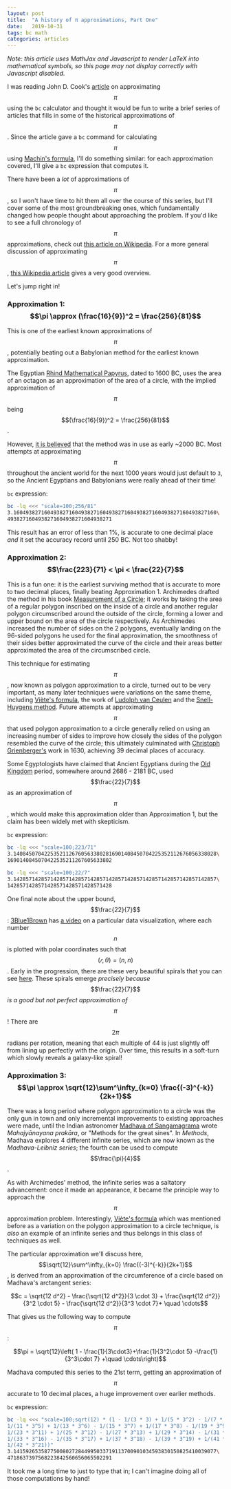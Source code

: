 ```yaml
---
layout: post
title:  "A history of π approximations, Part One"
date:   2019-10-31
tags: bc math
categories: articles
---
```


_Note: this article uses MathJax and Javascript to render LaTeX into mathematical symbols, so this page may not display correctly with Javascript disabled._

I was reading John D. Cook's [article](https://www.johndcook.com/blog/2019/10/29/computing-pi-with-bc/) on approximating $$\pi$$ using the `bc` calculator and thought it would be fun to write a brief series of articles that fills in some of the historical approximations of $$\pi$$.
Since the article gave a `bc` command for calculating $$\pi$$ using [Machin's formula](https://en.wikipedia.org/wiki/John_Machin), I'll do something similar: for each approximation covered, I'll give a `bc` expression that computes it.

There have been a _lot_ of approximations of $$\pi$$, so I won't have time to hit them all over the course of this series, but I'll cover some of the most groundbreaking ones, which fundamentally changed how people thought about approaching the problem.
If you'd like to see a full chronology of $$\pi$$ approximations, check out [this article on Wikipedia](https://en.wikipedia.org/wiki/Chronology_of_computation_of_%CF%80).
For a more general discussion of approximating $$\pi$$, [this Wikipedia article](https://en.wikipedia.org/wiki/Approximations_of_%CF%80) gives a very good overview.

Let's jump right in!

### Approximation 1: $$\pi \approx (\frac{16}{9})^2 = \frac{256}{81}$$

This is one of the earliest known approximations of $$\pi$$, potentially beating out a Babylonian method for the earliest known approximation.

The Egyptian [Rhind Mathematical Papyrus](https://en.wikipedia.org/wiki/Rhind_Mathematical_Papyrus), dated to 1600 BC, uses the area of an octagon as an approximation of the area of a circle, with the implied approximation of $$\pi$$ being $$(\frac{16}{9})^2 = \frac{256}{81}$$.

However, [it is believed](https://www.davidhbailey.com//dhbpapers/pi-quest.pdf) that the method was in use as early ~2000 BC.
Most attempts at approximating $$\pi$$ throughout the ancient world for the next 1000 years would just default to `3`, so the Ancient Egyptians and Babylonians were really ahead of their time!

`bc` expression:

```bash
bc -lq <<< "scale=100;256/81"
3.160493827160493827160493827160493827160493827160493827160493827160\
4938271604938271604938271604938271
```

This result has an error of less than 1%, is accurate to one decimal place _and_ it set the accuracy record until 250 BC. Not too shabby!

### Approximation 2: $$\frac{223}{71} < \pi < \frac{22}{7}$$

This is a fun one: it is the earliest surviving method that is accurate to more to two decimal places, finally beating Approximation 1.
Archimedes drafted the method in his book [Measurement of a Circle](https://en.wikipedia.org/wiki/Measurement_of_a_Circle); it works by taking the area of a regular polygon inscribed on the inside of a circle and another regular polygon circumscribed around the outside of the circle, forming a lower and upper bound on the area of the circle respectively.
As Archimedes increased the number of sides on the 2 polygons, eventually landing on the 96-sided polygons he used for the final approximation, the smoothness of their sides better approximated the curve of the circle and their areas better approximated the area of the circumscribed circle.

This technique for estimating $$\pi$$, now known as polygon approximation to a circle, turned out to be very important, as many later techniques were variations on the same theme, including [Viète's formula](https://en.wikipedia.org/wiki/Vi%C3%A8te%27s_formula), the work of [Ludolph van Ceulen](https://en.wikipedia.org/wiki/Ludolph_van_Ceulen) and the [Snell-Huygens method](https://ijpam.eu/contents/2003-7-2/4/4.pdf).
Future attempts at approximating $$\pi$$ that used polygon approximation to a circle generally relied on using an increasing number of sides to improve how closely the sides of the polygon resembled the curve of the circle; this ultimately culminated with [Christoph Grienberger's](https://en.wikipedia.org/wiki/Christoph_Grienberger) work in 1630, achieving 39 decimal places of accuracy.

Some Egyptologists have claimed that Ancient Egyptians during the [Old Kingdom](https://en.wikipedia.org/wiki/Old_Kingdom_of_Egypt) period, somewhere around 2686 - 2181 BC, used $$\frac{22}{7}$$ as an approximation of $$\pi$$, which would make this approximation older than Approximation 1, but the claim has been widely met with skepticism.

`bc` expression:

```bash
bc -lq <<< "scale=100;223/71"
3.140845070422535211267605633802816901408450704225352112676056338028\
1690140845070422535211267605633802

bc -lq <<< "scale=100;22/7"
3.142857142857142857142857142857142857142857142857142857142857142857\
1428571428571428571428571428571428
```

One final note about the upper bound, $$\frac{22}{7}$$: [3Blue1Brown](https://www.youtube.com/channel/UCsIg9WMfxjZZvwROleiVsQg) has [a video](https://www.youtube.com/watch?v=EK32jo7i5LQ) on a particular data visualization, where each number $$n$$ is plotted with polar coordinates such that $$(𝑟, \theta) = (n, n)$$. Early in the progression, there are these very beautiful spirals that you can see [here](https://math.stackexchange.com/questions/885879/meaning-of-rays-in-polar-plot-of-prime-numbers/885894).
These spirals emerge _precisely because_ $$\frac{22}{7}$$ _is a good but not perfect approximation of_ $$\pi$$! There are $$2\pi$$ radians per rotation, meaning that each multiple of 44 is just slightly off from lining up perfectly with the origin.
Over time, this results in a soft-turn which slowly reveals a galaxy-like spiral!

### Approximation 3: $$\pi \approx \sqrt{12}\sum^\infty_{k=0} \frac{(-3)^{-k}}{2k+1}$$

There was a long period where polygon approximation to a circle was the only gun in town and only incremental improvements to existing approaches were made, until the Indian astronomer [Madhava of Sangamagrama](https://en.wikipedia.org/wiki/Madhava_of_Sangamagrama) wrote _Mahajyānayana prakāra_, or "Methods for the great sines".
In _Methods_, Madhava explores 4 different infinite series, which are now known as the _Madhava-Leibniz series_; the fourth can be used to compute $$\frac{\pi}{4}$$.

As with Archimedes' method, the infinite series was a saltatory advancement: once it made an appearance, it became _the_ principle way to approach the $$\pi$$ approximation problem.
Interestingly, [Viète's formula](https://en.wikipedia.org/wiki/Vi%C3%A8te%27s_formula) which was mentioned before as a variation on the polygon approximation to a circle technique, is _also_ an example of an infinite series and thus belongs in this class of techniques as well.

The particular approximation we'll discuss here, $$\sqrt{12}\sum^\infty_{k=0} \frac{(-3)^{-k}}{2k+1}$$, is derived from an approximation of the circumference of a circle based on Madhava's arctangent series:

$$c = \sqrt{12 d^2} - \frac{\sqrt{12 d^2}}{3 \cdot 3} + \frac{\sqrt{12 d^2}}{3^2 \cdot 5} - \frac{\sqrt{12 d^2}}{3^3 \cdot 7}+ \quad \cdots$$

That gives us the following way to compute $$\pi$$:

$$\pi = \sqrt{12}\left( 1 - \frac{1}{3\cdot3}+\frac{1}{3^2\cdot 5} -\frac{1}{3^3\cdot 7} +\quad \cdots\right)$$

Madhava computed this series to the 21st term, getting an approximation of $$\pi$$ accurate to 10 decimal places, a huge improvement over earlier methods.

`bc` expression:

```bash
bc -lq <<< "scale=100;sqrt(12) * (1 - 1/(3 * 3) + 1/(5 * 3^2) - 1/(7 * 3^3) + 1/(9 * 3^4) - \
1/(11 * 3^5) + 1/(13 * 3^6) - 1/(15 * 3^7) + 1/(17 * 3^8) - 1/(19 * 3^9) + 1/(21 * 3^10) -  \
1/(23 * 3^11) + 1/(25 * 3^12) - 1/(27 * 3^13) + 1/(29 * 3^14) - 1/(31 * 3^15) +             \
1/(33 * 3^16) - 1/(35 * 3^17) + 1/(37 * 3^18) - 1/(39 * 3^19) + 1/(41 * 3^20) -             \
1/(42 * 3^21))"
3.141592653587750080272844995033719113700901034593830150825410039077\
4718637397568223842560656065502291
```

It took me a long time to just to type that in; I can't imagine doing all of those computations by hand!
